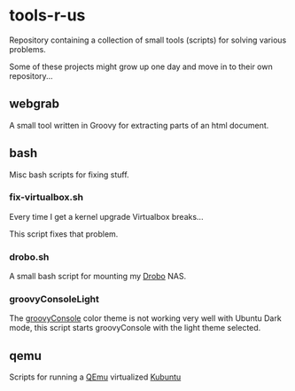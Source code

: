# tools-r-us

Repository containing a collection of small tools (scripts) for solving various problems.

Some of these projects might grow up one day and move in to their own repository...

## webgrab

A small tool written in Groovy for extracting parts of an html document.

## bash

Misc bash scripts for fixing stuff.

### fix-virtualbox.sh

Every time I get a kernel upgrade Virtualbox breaks...

This script fixes that problem.

### drobo.sh

A small bash script for mounting my [Drobo](https://en.wikipedia.org/wiki/Drobo) NAS.

### groovyConsoleLight

The [groovyConsole](https://groovy-lang.org/groovyconsole.html) color theme is
not working very well with Ubuntu Dark mode, this script starts groovyConsole
with the light theme selected.

## qemu

Scripts for running a [QEmu](https://www.qemu.org/) virtualized
[Kubuntu](https://kubuntu.org/)
